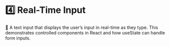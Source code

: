 # 4️⃣ Real-Time Input

📌 A text input that displays the user’s input in real-time as they type. This demonstrates controlled components in React and how useState can handle form inputs.

